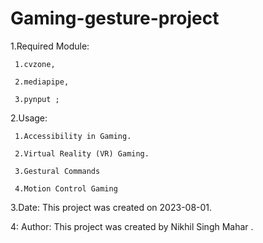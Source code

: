# Gaming-gesture-project


1.Required Module:

     1.cvzone,
     
     2.mediapipe,
     
     3.pynput ;  
		 

2.Usage:

     1.Accessibility in Gaming.
     
     2.Virtual Reality (VR) Gaming.
     
     3.Gestural Commands
     
     4.Motion Control Gaming
   



3.Date: This project was created on 2023-08-01.

4: Author: This project was created by Nikhil Singh Mahar .
